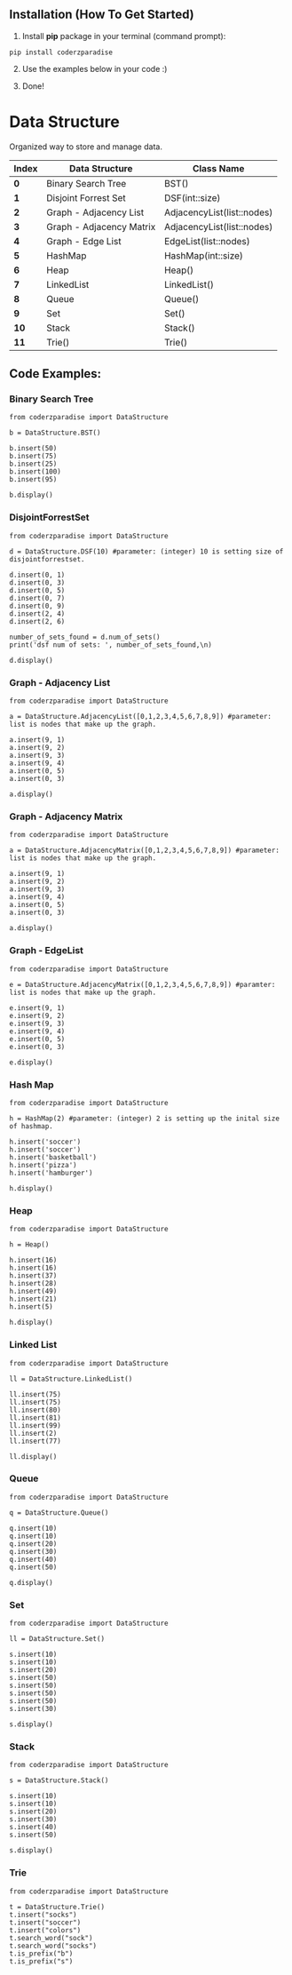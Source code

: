## Installation (How To Get Started)

1. Install **pip** package in your terminal (command prompt):
```
pip install coderzparadise
```
2. Use the examples below in your code :)

3. Done!


# Data Structure
Organized way to store and manage data.

Index | Data Structure | Class Name
--- | --- | ---
**0** | Binary Search Tree | BST()
**1** | Disjoint Forrest Set | DSF(int::size)
**2** | Graph - Adjacency List | AdjacencyList(list::nodes)
**3** | Graph - Adjacency Matrix | AdjacencyList(list::nodes)
**4** | Graph - Edge List | EdgeList(list::nodes)
**5** | HashMap | HashMap(int::size)
**6** | Heap | Heap()
**7** | LinkedList | LinkedList()
**8** | Queue | Queue()
**9** | Set | Set()
**10** | Stack | Stack()
**11** | Trie() | Trie()


## Code Examples:

### Binary Search Tree
```
from coderzparadise import DataStructure

b = DataStructure.BST()

b.insert(50)
b.insert(75)
b.insert(25)
b.insert(100)
b.insert(95)

b.display()
```

### DisjointForrestSet
```
from coderzparadise import DataStructure

d = DataStructure.DSF(10) #parameter: (integer) 10 is setting size of disjointforrestset.

d.insert(0, 1)
d.insert(0, 3)
d.insert(0, 5)
d.insert(0, 7)
d.insert(0, 9)
d.insert(2, 4)
d.insert(2, 6)

number_of_sets_found = d.num_of_sets()
print('dsf num of sets: ', number_of_sets_found,\n)

d.display()
```

### Graph - Adjacency List
```
from coderzparadise import DataStructure

a = DataStructure.AdjacencyList([0,1,2,3,4,5,6,7,8,9]) #parameter: list is nodes that make up the graph.

a.insert(9, 1)
a.insert(9, 2)
a.insert(9, 3)
a.insert(9, 4)
a.insert(0, 5)
a.insert(0, 3)

a.display()
```

### Graph - Adjacency Matrix
```
from coderzparadise import DataStructure

a = DataStructure.AdjacencyMatrix([0,1,2,3,4,5,6,7,8,9]) #parameter: list is nodes that make up the graph.

a.insert(9, 1)
a.insert(9, 2)
a.insert(9, 3)
a.insert(9, 4)
a.insert(0, 5)
a.insert(0, 3)

a.display()
```

### Graph - EdgeList
```
from coderzparadise import DataStructure

e = DataStructure.AdjacencyMatrix([0,1,2,3,4,5,6,7,8,9]) #paramter: list is nodes that make up the graph.

e.insert(9, 1)
e.insert(9, 2)
e.insert(9, 3)
e.insert(9, 4)
e.insert(0, 5)
e.insert(0, 3)

e.display()
```

### Hash Map
```
from coderzparadise import DataStructure

h = HashMap(2) #parameter: (integer) 2 is setting up the inital size of hashmap.

h.insert('soccer')
h.insert('soccer')
h.insert('basketball')
h.insert('pizza')
h.insert('hamburger')

h.display()
```

### Heap
```
from coderzparadise import DataStructure

h = Heap()

h.insert(16)
h.insert(16)
h.insert(37)
h.insert(28)
h.insert(49)
h.insert(21)
h.insert(5)

h.display()
```


### Linked List
```
from coderzparadise import DataStructure

ll = DataStructure.LinkedList()

ll.insert(75)
ll.insert(75)
ll.insert(80)
ll.insert(81)
ll.insert(99)
ll.insert(2)
ll.insert(77)

ll.display()
```

### Queue
```
from coderzparadise import DataStructure

q = DataStructure.Queue()

q.insert(10)
q.insert(10)
q.insert(20)
q.insert(30)
q.insert(40)
q.insert(50)

q.display()
```

### Set
```
from coderzparadise import DataStructure

ll = DataStructure.Set()

s.insert(10)
s.insert(10)
s.insert(20)
s.insert(50)
s.insert(50)
s.insert(50)
s.insert(50)
s.insert(30)

s.display()
```

### Stack
```
from coderzparadise import DataStructure

s = DataStructure.Stack()

s.insert(10)
s.insert(10)
s.insert(20)
s.insert(30)
s.insert(40)
s.insert(50)

s.display()
```


### Trie
```
from coderzparadise import DataStructure

t = DataStructure.Trie()
t.insert("socks")
t.insert("soccer")
t.insert("colors")
t.search_word("sock")
t.search_word("socks")
t.is_prefix("b")
t.is_prefix("s")
```